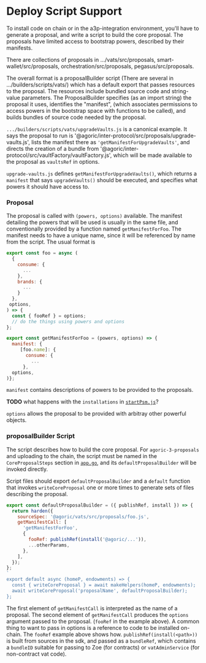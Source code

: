 # Deploy Script Support

To install code on chain or in the a3p-integration environment, you'll have to
generate a proposal, and write a script to build the core proposal. The
proposals have limited access to bootstrap powers, described by their manifests.

There are collections of proposals in .../vats/src/proposals,
smart-wallet/src/proposals, orchestration/src/proposals, pegasus/src/proposals.

The overall format is a proposalBuilder script (There are several in
.../builders/scripts/vats/) which has a default export that passes resources to
the proposal. The resources include bundled source code and string-value
parameters. The ProposalBuilder specifies (as an import string) the proposal
it uses, identifies the "manifest", (which associates permissions to access
powers in the bootstrap space with functions to be called), and builds bundles
of source code needed by the proposal.

`.../builders/scripts/vats/upgradeVaults.js` is a canonical example. It says the
proposal to run is '@agoric/inter-protocol/src/proposals/upgrade-vaults.js',
lists the manifest there as `'getManifestForUpgradeVaults'`, and directs the
creation of a bundle from
'@agoric/inter-protocol/src/vaultFactory/vaultFactory.js', which will be made
available to the proposal as `vaultsRef` in options.

`upgrade-vaults.js` defines `getManifestForUpgradeVaults()`, which returns a
`manifest` that says `upgradeVaults()` should be executed, and specifies what
powers it should have access to.

### Proposal

The proposal is called with `(powers, options)` available. The manifest
detailing the powers that will be used is usually in the same file, and
conventionally provided by a function named `getManifestForFoo`. The manifest
needs to have a unique name, since it will be referenced by name from the
script. The usual format is
```js
export const foo = async (
  {
    consume: {
      ...
    },
    brands: {
      ...
    }
  },
 options,
) => {
  const { fooRef } = options;
  // do the things using powers and options
};

export const getManifestForFoo = (powers, options) => {
  manifest: {
     [foo.name]: {
       consume: {
         ...
      },
  options,
)};
```

`manifest` contains descriptions of powers to be provided to the proposals.

**TODO**  what happens with the `installations` in [`startPsm.js`](https://github.com/Agoric/agoric-sdk/blob/b13743a2cccf0cb63a412b54384435596d4e81ea/packages/inter-protocol/src/proposals/startPSM.js#L496)?

`options` allows the proposal to be provided with arbitray other powerful
objects.

### proposalBuilder Script

The script describes how to build the core proposal. For
`agoric-3-proposals` and uploading to the chain, the script must be named in the
`CoreProposalSteps` section in
[`app.go`](https://github.com/Agoric/agoric-sdk/blob/b13743a2cccf0cb63a412b54384435596d4e81ea/golang/cosmos/app/app.go#L881),
and its `defaultProposalBuilder` will be invoked directly.

Script files should export `defaultProposalBuilder` and a `default` function
that invokes `writeCoreProposal` one or more times to generate sets of files
describing the proposal.

```js
export const defaultProposalBuilder = ({ publishRef, install }) => {
  return harden({
    sourceSpec: '@agoric/vats/src/proposals/foo.js',
    getManifestCall: [
      'getManifestForFoo',
      {
        fooRef: publishRef(install('@agoric/...')),
        ...otherParams,
      },
    ],
  });
};
`
export default async (homeP, endowments) => {
  const { writeCoreProposal } = await makeHelpers(homeP, endowments);
  await writeCoreProposal('proposalName', defaultProposalBuilder);
};
```

The first element of `getManifestCall` is interpreted as the name of a proposal.
The second element of `getManifestCall` produces the `options` argument passed
to the proposal. (`fooRef` in the example above). A common thing to want to pass
in options is a reference to code to be installed on-chain. The `fooRef` example
above shows how. `publishRef(install(<path>))` is built from sources in the
sdk, and passed as a `bundleRef`, which contains a `bundleID` suitable for
passing to Zoe (for contracts) or `vatAdminService` (for non-contract vat code).

